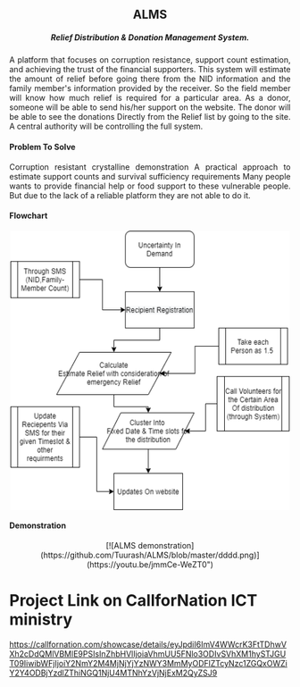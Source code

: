 <h2 align="center">ALMS</h2>  
<h5 align="center">
   Relief Distribution & Donation Management System.
</h5>

<p align="justify">
A platform that focuses on corruption resistance, support count estimation, and achieving the trust of the financial supporters. 
This system will estimate the amount of relief before going there from the NID information and the family member's information provided by the receiver. So the field member will know how much relief is required for a particular area. 
As a donor, someone will be able to send his/her support on the website. The donor will be able to see the donations Directly from the Relief list by going to the site. A central authority will be controlling the full system. 
</P>

#### Problem To Solve  
<p align="justify">
Corruption resistant crystalline demonstration
A practical approach to estimate support counts and survival sufficiency requirements
Many people wants to provide financial help or food support to these vulnerable people. But due to the lack of a reliable platform they are not able to do it.
</P>

#### Flowchart  
<p align="center">
  <img align="center" src="https://github.com/Tuurash/ALMS/blob/master/Demand_Uncertainity.png" width="500" height="500" />
</p>

#### Demonstration
<p align="center">
  [![ALMS demonstration](https://github.com/Tuurash/ALMS/blob/master/dddd.png)](https://youtu.be/jmmCe-WeZT0")
</p>

# Project Link on CallforNation ICT ministry
https://callfornation.com/showcase/details/eyJpdiI6ImV4WWcrK3FtTDhwVXh2cDdQMlVBMlE9PSIsInZhbHVlIjoiaVhmUU5FNlo3ODIvSVhXM1hySTJGUT09IiwibWFjIjoiY2NmY2M4MjNjYjYzNWY3MmMyODFlZTcyNzc1ZGQxOWZiY2Y4ODBjYzdlZThiNGQ1NjU4MTNhYzVjNjExM2QyZSJ9
